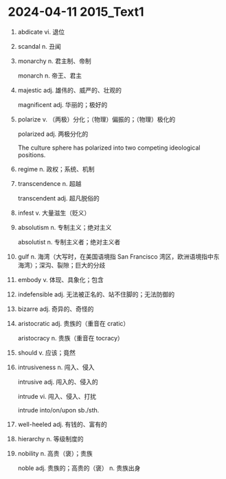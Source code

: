 # 2024-04-11 2015_Text1

1. abdicate vi. 退位

2. scandal n. 丑闻

3. monarchy n. 君主制、帝制

   monarch n. 帝王、君主

4. majestic adj. 雄伟的、威严的、壮观的

   magnificent adj. 华丽的；极好的

5. polarize v. （两极）分化；（物理）偏振的；（物理）极化的

   polarized adj. 两极分化的

   The culture sphere has polarized into two competing ideological positions.

6. regime n. 政权；系统、机制

7. transcendence n. 超越

   transcendent adj. 超凡脱俗的

8. infest v. 大量滋生（贬义）

9. absolutism n. 专制主义；绝对主义

   absolutist n. 专制主义者；绝对主义者

10. gulf n. 海湾（大写时，在美国语境指 San Francisco 湾区，欧洲语境指中东海湾）；深沟、裂隙；巨大的分歧

11. embody v. 体现、具象化；包含

12. indefensible adj. 无法被正名的、站不住脚的；无法防御的

13. bizarre adj. 奇异的、奇怪的

14. aristocratic adj. 贵族的（重音在 cratic）

    aristocracy n. 贵族（重音在 tocracy）

15. should v. 应该；竟然

16. intrusiveness n. 闯入、侵入

    intrusive adj. 闯入的、侵入的

    intrude vi. 闯入、侵入、打扰

    intrude into/on/upon sb./sth.

17. well-heeled adj. 有钱的、富有的

18. hierarchy n. 等级制度的

19. nobility n. 高贵（褒）；贵族

    noble adj. 贵族的；高贵的（褒） n. 贵族出身
